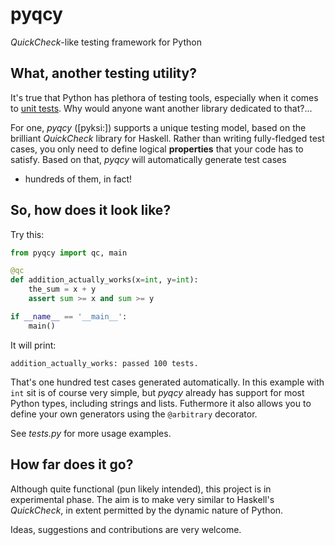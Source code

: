 # pyqcy

_QuickCheck_-like testing framework for Python

## What, another testing utility?

It's true that Python has plethora of testing tools, especially when it comes to
[unit tests](http://packages.python.org/testing/#unit-testing-tools). Why would
anyone want another library dedicated to that?...

For one, _pyqcy_ (\[pyksi:\]) supports a unique testing model, based on the
brilliant _QuickCheck_ library for Haskell. Rather than writing fully-fledged
test cases, you only need to define logical **properties** that your code
has to satisfy. Based on that, _pyqcy_ will automatically generate test cases
- hundreds of them, in fact!

## So, how does it look like?

Try this:

```python
from pyqcy import qc, main

@qc
def addition_actually_works(x=int, y=int):
	the_sum = x + y
	assert sum >= x and sum >= y

if __name__ == '__main__':
	main()
```
It will print:

    addition_actually_works: passed 100 tests.

That's one hundred test cases generated automatically. In this example
with <code>int</code> sit is of course very simple, but _pyqcy_ already
has support for most Python types, including strings and lists.
Futhermore it also allows you to define your own generators
using the <code>@arbitrary</code> decorator.

See _tests.py_ for more usage examples.

## How far does it go?

Although quite functional (pun likely intended), this project is in experimental phase.
The aim is to make very similar to Haskell's _QuickCheck_, in extent
permitted by the dynamic nature of Python.

Ideas, suggestions and contributions are very welcome.
